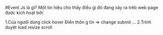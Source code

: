 #Event Js là gì?
Một tín hiệu cho thấy điều gì đó đang xảy ra trêb web page được kích hoạt bởi:

1.Của người dùng
click
hover
Điền thôn g tin => change
submit
...
2.Trình duyệt
load
resize
scroll
